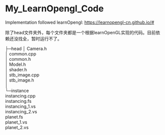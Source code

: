 # My_LearnOpengl_Code

Implementation followed learnOpengl:
https://learnopengl-cn.github.io/#

除了head文件夹外，每个文件夹都是一个根据learnOpenGL实现的代码。目前依赖还没找全，暂时运行不了。

├─head
│      Camera.h             
│      common.cpp  
│      common.h  
│      Model.h  
│      shader.h  
│      stb_image.cpp  
│      stb_image.h  
│  
└─instance  
        instancing.cpp  
        instancing.fs  
        instancing_1.vs  
        instancing_2.vs  
        planet.fs  
        planet_1.vs  
        planet_2.vs  

